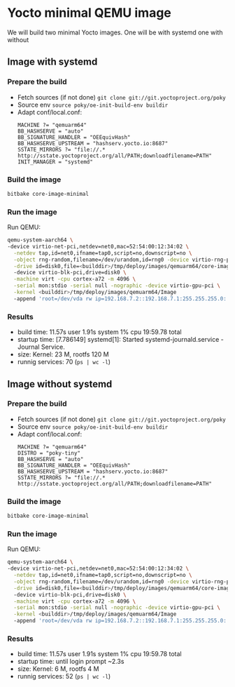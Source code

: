 # Yocto minimal QEMU image

We will build two minimal Yocto images. One will be with systemd one with without

## Image with systemd
### Prepare the build

- Fetch sources (if not done) `git clone git://git.yoctoproject.org/poky`
- Source env `source poky/oe-init-build-env buildir`
- Adapt conf/local.conf:
  ```
  MACHINE ?= "qemuarm64"
  BB_HASHSERVE = "auto"
  BB_SIGNATURE_HANDLER = "OEEquivHash"
  BB_HASHSERVE_UPSTREAM = "hashserv.yocto.io:8687"
  SSTATE_MIRRORS ?= "file://.* http://sstate.yoctoproject.org/all/PATH;downloadfilename=PATH"
  INIT_MANAGER = "systemd"
  ```

### Build the image

```bash
bitbake core-image-minimal
```

### Run the image

Run QEMU:

```bash
qemu-system-aarch64 \
-device virtio-net-pci,netdev=net0,mac=52:54:00:12:34:02 \
  -netdev tap,id=net0,ifname=tap0,script=no,downscript=no \
  -object rng-random,filename=/dev/urandom,id=rng0 -device virtio-rng-pci,rng=rng0 \
  -drive id=disk0,file=<builddir>/tmp/deploy/images/qemuarm64/core-image-minimal-qemuarm64.rootfs.ext4,if=none,format=raw
  -device virtio-blk-pci,drive=disk0 \
  -machine virt -cpu cortex-a72 -m 4096 \
  -serial mon:stdio -serial null -nographic -device virtio-gpu-pci \
  -kernel <builddir>/tmp/deploy/images/qemuarm64/Image
  -append 'root=/dev/vda rw ip=192.168.7.2::192.168.7.1:255.255.255.0::eth0:off:8.8.8.8 net.ifnames=0 console=ttyAMA0 console=hvc0 swiotlb=0 '
```

### Results

- build time: 11.57s user 1.91s system 1% cpu 19:59.78 total
- startup time: [7.786149] systemd[1]: Started systemd-journald.service - Journal Service.
- size: Kernel: 23 M, rootfs 120 M
- runnig services: 70 (`ps | wc -l`)



## Image without systemd
### Prepare the build

- Fetch sources (if not done) `git clone git://git.yoctoproject.org/poky`
- Source env `source poky/oe-init-build-env buildir`
- Adapt conf/local.conf:
  ```
  MACHINE ?= "qemuarm64"
  DISTRO = "poky-tiny"
  BB_HASHSERVE = "auto"
  BB_SIGNATURE_HANDLER = "OEEquivHash"
  BB_HASHSERVE_UPSTREAM = "hashserv.yocto.io:8687"
  SSTATE_MIRRORS ?= "file://.* http://sstate.yoctoproject.org/all/PATH;downloadfilename=PATH"
  ```

### Build the image

```bash
bitbake core-image-minimal
```

### Run the image

Run QEMU:

```bash
qemu-system-aarch64 \
-device virtio-net-pci,netdev=net0,mac=52:54:00:12:34:02 \
  -netdev tap,id=net0,ifname=tap0,script=no,downscript=no \
  -object rng-random,filename=/dev/urandom,id=rng0 -device virtio-rng-pci,rng=rng0 \
  -drive id=disk0,file=<builddir>/tmp/deploy/images/qemuarm64/core-image-minimal-qemuarm64.rootfs.ext4,if=none,format=raw
  -device virtio-blk-pci,drive=disk0 \
  -machine virt -cpu cortex-a72 -m 4096 \
  -serial mon:stdio -serial null -nographic -device virtio-gpu-pci \
  -kernel <builddir>/tmp/deploy/images/qemuarm64/Image
  -append 'root=/dev/vda rw ip=192.168.7.2::192.168.7.1:255.255.255.0::eth0:off:8.8.8.8 net.ifnames=0 console=ttyAMA0 console=hvc0 swiotlb=0 '
```

### Results

- build time: 11.57s user 1.91s system 1% cpu 19:59.78 total
- startup time: until login prompt ~2.3s
- size: Kernel: 6 M, rootfs 4 M
- runnig services: 52 (`ps | wc -l`)
